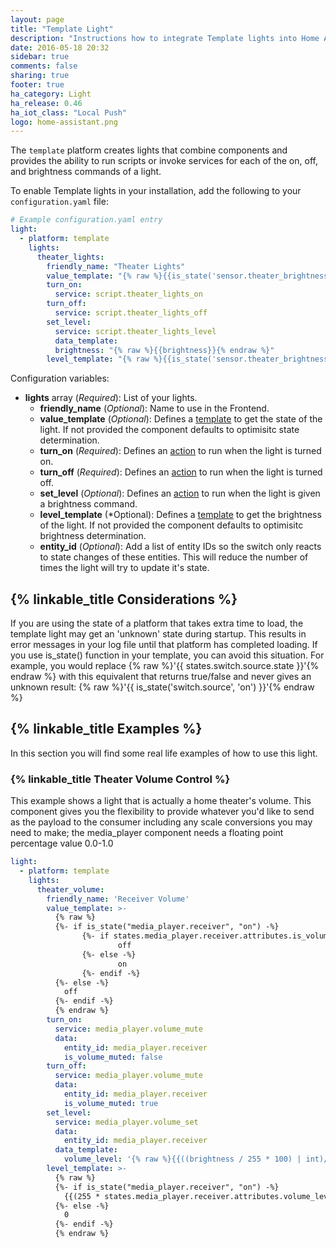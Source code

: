 ```yaml
---
layout: page
title: "Template Light"
description: "Instructions how to integrate Template lights into Home Assistant."
date: 2016-05-18 20:32
sidebar: true
comments: false
sharing: true
footer: true
ha_category: Light
ha_release: 0.46
ha_iot_class: "Local Push"
logo: home-assistant.png
---
```


The `template` platform creates lights that combine components and provides the ability to run scripts or invoke services for each of the on, off, and brightness commands of a light. 

To enable Template lights in your installation, add the following to your `configuration.yaml` file:

```yaml
# Example configuration.yaml entry
light:
  - platform: template
    lights:
      theater_lights:
        friendly_name: "Theater Lights"
        value_template: "{% raw %}{{is_state('sensor.theater_brightness.attributes.lux > 0'}}{% endraw %}"
        turn_on:
          service: script.theater_lights_on
        turn_off:
          service: script.theater_lights_off
        set_level:
          service: script.theater_lights_level
          data_template:
          brightness: "{% raw %}{{brightness}}{% endraw %}"
        level_template: "{% raw %}{{is_state('sensor.theater_brightness.attributes.lux'}}{% endraw %}"
```

Configuration variables:

- **lights** array (*Required*): List of your lights.
  - **friendly_name** (*Optional*): Name to use in the Frontend.
  - **value_template** (*Optional*): Defines a [template](/topics/templating/) to get the state of the light. If not provided the component defaults to optimisitc state determination.
  - **turn_on** (*Required*): Defines an [action](/getting-started/automation/) to run when the light is turned on.
  - **turn_off** (*Required*): Defines an [action](/getting-started/automation/) to run when the light is turned off.
  - **set_level** (*Optional*): Defines an [action](/getting-started/automation/) to run when the light is given a brightness command.
  - **level_template** (*Optional): Defines a [template](/topics/templating/) to get the brightness of the light. If not provided the component defaults to optimisitc brightness determination.
  - **entity_id** (*Optional*): Add a list of entity IDs so the switch only reacts to state changes of these entities. This will reduce the number of times the light will try to update it's state.


## {% linkable_title Considerations %}

If you are using the state of a platform that takes extra time to load, the template light may get an 'unknown' state during startup. This results in error messages in your log file until that platform has completed loading. If you use is_state() function in your template, you can avoid this situation. For example, you would replace {% raw %}'{{ states.switch.source.state }}'{% endraw %} with this equivalent that returns true/false and never gives an unknown result:
{% raw %}'{{ is_state('switch.source', 'on') }}'{% endraw %}

## {% linkable_title Examples %}

In this section you will find some real life examples of how to use this light.

### {% linkable_title Theater Volume Control %}

This example shows a light that is actually a home theater's volume. This component gives you the flexibility to provide whatever you'd like to send as the payload to the consumer including any scale conversions you may need to make; the media_player component needs a floating point percentage value 0.0-1.0

```yaml
light:
  - platform: template
    lights:
      theater_volume:
        friendly_name: 'Receiver Volume'
        value_template: >-
          {% raw %}
          {%- if is_state("media_player.receiver", "on") -%}
                {%- if states.media_player.receiver.attributes.is_volume_muted -%}
                        off
                {%- else -%}
                        on
                {%- endif -%}
          {%- else -%}
            off
          {%- endif -%}
          {% endraw %}
        turn_on:
          service: media_player.volume_mute
          data:
            entity_id: media_player.receiver
            is_volume_muted: false
        turn_off:
          service: media_player.volume_mute
          data:
            entity_id: media_player.receiver
            is_volume_muted: true
        set_level:
          service: media_player.volume_set
          data:
            entity_id: media_player.receiver
          data_template:
            volume_level: '{% raw %}{{((brightness / 255 * 100) | int)/100}}{% endraw %}'
        level_template: >-
          {% raw %}
          {%- if is_state("media_player.receiver", "on") -%}
            {{(255 * states.media_player.receiver.attributes.volume_level) | int}}
          {%- else -%}
            0
          {%- endif -%}
          {% endraw %}
```
